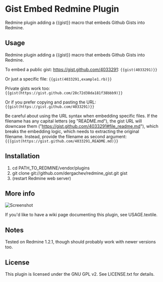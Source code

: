 Gist Embed Redmine Plugin
=========================

Redmine plugin adding a {{gist}} macro that embeds Github Gists into Redmine.

Usage
-----

Redmine plugin adding a {{gist}} macro that embeds Github Gists into Redmine.

To embed a public gist: https://gist.github.com/4033291: `{{gist(4033291)}}` 

Or just a specific file: `{{gist(4033291,example1.rb)}}`

Private gists work too: `{{gist(https://gist.github.com/28c72d38da181f38bbb9)}}`

Or if you prefer copying and pasting the URL: `{{gist(https://gist.github.com/4033291)}}`

Be careful about using the URL syntax when embedding specific files. If the
filename has any capital letters (eg "README.md"), the gist URL will downcase
them ("https://gist.github.com/4033291#file_readme.md"), which breaks the
embedding logic, which needs to extracting the original filename. Instead,
provide the filename as second argument: `{{{gist(https://gist.github.com/4033291,README.md)}}`

Installation
------------

1. cd PATH_TO_REDMINE/vendor/plugins 
2. git clone git://github.com/dergachev/redmine_gist.git gist
2. (restart Redmine web server)

More info
----------
![Screenshot](http://dl-web.dropbox.com/u/29440342/screenshots/Screen%20Shot%202012-11-09%20at%206.53.36%20PM.png)

If you'd like to have a wiki page documenting this plugin, see USAGE.textile.

Notes
-----

Tested on Redmine 1.2.1, though should probably work with newer versions too.

License
-------

This plugin is licensed under the GNU GPL v2.  See LICENSE.txt for details.
